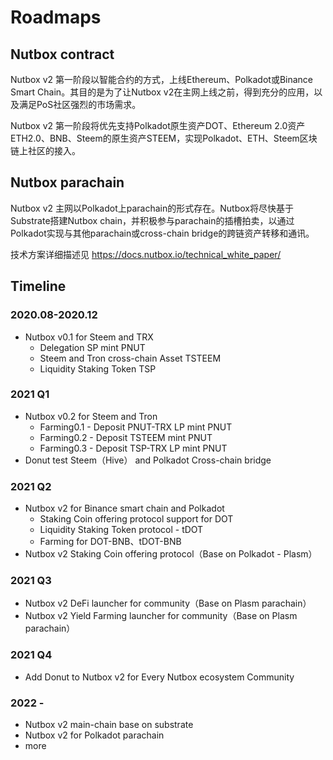 # Roadmaps

## Nutbox contract

Nutbox v2 第一阶段以智能合约的方式，上线Ethereum、Polkadot或Binance Smart Chain。其目的是为了让Nutbox v2在主网上线之前，得到充分的应用，以及满足PoS社区强烈的市场需求。

Nutbox v2 第一阶段将优先支持Polkadot原生资产DOT、Ethereum 2.0资产ETH2.0、BNB、Steem的原生资产STEEM，实现Polkadot、ETH、Steem区块链上社区的接入。

## Nutbox parachain

Nutbox v2 主网以Polkadot上parachain的形式存在。Nutbox将尽快基于Substrate搭建Nutbox chain，并积极参与parachain的插槽拍卖，以通过Polkadot实现与其他parachain或cross-chain bridge的跨链资产转移和通讯。

技术方案详细描述见 <https://docs.nutbox.io/technical_white_paper/>

## Timeline

### 2020.08-2020.12

* Nutbox v0.1 for Steem and TRX
    * Delegation SP mint PNUT
    * Steem and Tron cross-chain Asset TSTEEM
    * Liquidity Staking Token TSP

### 2021 Q1

* Nutbox v0.2 for Steem and Tron
    * Farming0.1 - Deposit PNUT-TRX LP mint PNUT
    * Farming0.2 - Deposit TSTEEM mint PNUT
    * Farming0.3 - Deposit TSP-TRX LP mint PNUT
* Donut test Steem（Hive） and Polkadot Cross-chain bridge

### 2021 Q2

* Nutbox v2 for Binance smart chain and Polkadot
    * Staking Coin offering protocol support for DOT
    * Liquidity Staking Token protocol - tDOT
    * Farming for DOT-BNB、tDOT-BNB
* Nutbox v2 Staking Coin offering protocol（Base on Polkadot - Plasm）

### 2021 Q3

* Nutbox v2 DeFi launcher for community（Base on Plasm parachain）
* Nutbox v2 Yield Farming launcher for community（Base on Plasm parachain）

### 2021 Q4

* Add Donut to Nutbox v2 for Every Nutbox ecosystem Community

### 2022 -

* Nutbox v2 main-chain base on substrate
* Nutbox v2 for Polkadot parachain
* more
